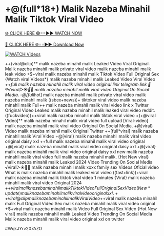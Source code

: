 # +@(full*18+) Malik Nazeba Minahil Malik Tiktok Viral Video


[🌐 CLICK HERE 🟢==►► WATCH NOW](https://gitload.pages.dev/)

[🔴 CLICK HERE 🌐==►► Download Now](https://gitload.pages.dev/)

[![WATCH Videos](https://i.imgur.com/dJHk4Zq.gif)](https://gitload.pages.dev/)



























++(viral@clip)** malik nazeba minahil malik Leaked Video Viral Original. Malik nazeba minahil malik private viral video malik nazeba minahil malik leak video +$+viral malik nazeba minahil malik Tiktok Video Full Original Sex
{Watch viral Videos*} malik nazeba minahil malik Leaked Video Viral Video
++*full malik nazeba minahil malik viral video original link telegram link
👙®️√viral▷☀️👄💥 malik nazeba minahil malik viral video Original On Social Media. -@[full*hot] malik nazeba minahil malik private viral video malik nazeba minahil malik ((sbex+news))+ tiktoker viral video malik nazeba minahil malik
Full++ malik nazeba minahil malik viral video link x Twitter
Original Video Leaked malik nazeba minahil malik leaked viral video reddit. ((fuckvideo))++viral malik nazeba minahil malik tiktok viral video
+)+@viral Video]** malik nazeba minahil malik viral video full upload
[Viral-video] malik nazeba minahil malik viral video Original On Social Media. +@[viral} Video malik nazeba minahil malik Original Twitter ++[full*viral] malik nazeba minahil malik Viral Video +@[viral} malik nazeba minahil malik viral video original daisy xxl ++full malik nazeba minahil malik viral video original +@[viral} malik nazeba minahil malik viral video original daisy xxl +@[viral} malik nazeba minahil malik viral video original daisy xxl
new malik nazeba minahil malik viral video full malik nazeba minahil malik.
{Hot New viral} malik nazeba minahil malik Leaked 2024 Video Trending On Social Media
️√viral▷☀️👄💥 malik nazeba minahil malik xxxx family sex Videos Oficial video What is malik nazeba minahil malik leaked viral video ((fast+link))+viral malik nazeba minahil malik tiktok viral video 1 minutes {Viral} malik nazeba minahil malik viral video Original 2024 +$+viral malik nazeba minahil malik Tiktok Video Full Original Sex Video
(New*update) malik nazeba minahil malik viral video original xxl. ++viral@clip malik nazeba minahil malik Viral Video
+$+viral malik nazeba minahil malik Full Original Video
Sex malik nazeba minahil malik viral video original +$+viral malik nazeba minahil malik Video Full Original Sex Video {Hot New viral} malik nazeba minahil malik Leaked Video Trending On Social Media Malik nazeba minahil malik viral video original xxl on twitter


#WqkJYrv207AZO

